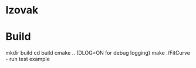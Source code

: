 # Izovak

# Build

mkdir build
cd build
cmake .. (DLOG=ON for debug logging)
make
./FitCurve - run test example
